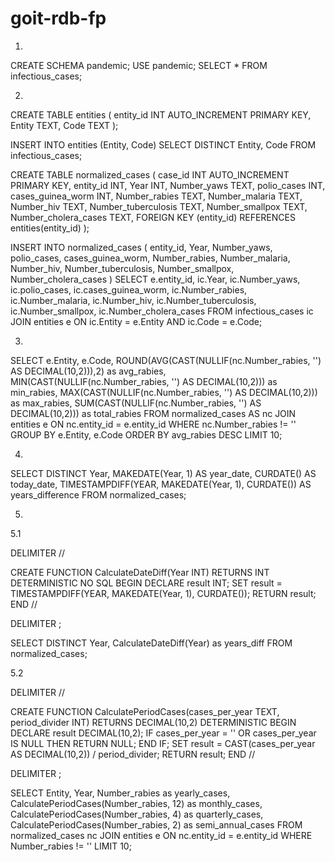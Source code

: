 # goit-rdb-fp
1)
CREATE SCHEMA pandemic;
USE pandemic;
SELECT * FROM infectious_cases;

2)
CREATE TABLE entities (
    entity_id INT AUTO_INCREMENT PRIMARY KEY,
    Entity TEXT,
    Code TEXT
);

INSERT INTO entities (Entity, Code)
SELECT DISTINCT Entity, Code 
FROM infectious_cases;

CREATE TABLE normalized_cases (
    case_id INT AUTO_INCREMENT PRIMARY KEY,
    entity_id INT,
    Year INT,
    Number_yaws TEXT,
    polio_cases INT,
    cases_guinea_worm INT,
    Number_rabies TEXT,
    Number_malaria TEXT,
    Number_hiv TEXT,
    Number_tuberculosis TEXT,
    Number_smallpox TEXT,
    Number_cholera_cases TEXT,
    FOREIGN KEY (entity_id) REFERENCES entities(entity_id)
);

INSERT INTO normalized_cases (
    entity_id, Year, Number_yaws, polio_cases, cases_guinea_worm,
    Number_rabies, Number_malaria, Number_hiv, Number_tuberculosis,
    Number_smallpox, Number_cholera_cases
)
SELECT 
    e.entity_id, ic.Year,
    ic.Number_yaws, ic.polio_cases,
    ic.cases_guinea_worm, ic.Number_rabies,
    ic.Number_malaria, ic.Number_hiv,
    ic.Number_tuberculosis, ic.Number_smallpox,
    ic.Number_cholera_cases
FROM infectious_cases ic
JOIN entities e ON ic.Entity = e.Entity AND ic.Code = e.Code;

3)
SELECT 
    e.Entity,
    e.Code,
    ROUND(AVG(CAST(NULLIF(nc.Number_rabies, '') AS DECIMAL(10,2))),2) as avg_rabies,
    MIN(CAST(NULLIF(nc.Number_rabies, '') AS DECIMAL(10,2))) as min_rabies,
    MAX(CAST(NULLIF(nc.Number_rabies, '') AS DECIMAL(10,2))) as max_rabies,
    SUM(CAST(NULLIF(nc.Number_rabies, '') AS DECIMAL(10,2))) as total_rabies
FROM normalized_cases AS nc
JOIN entities e ON nc.entity_id = e.entity_id
WHERE nc.Number_rabies != ''
GROUP BY e.Entity, e.Code
ORDER BY avg_rabies DESC
LIMIT 10;

4)
SELECT 
    DISTINCT Year,
    MAKEDATE(Year, 1) AS year_date,
    CURDATE() AS today_date,
    TIMESTAMPDIFF(YEAR, MAKEDATE(Year, 1), CURDATE()) AS years_difference
FROM normalized_cases;

5)
5.1

DELIMITER //

CREATE FUNCTION CalculateDateDiff(Year INT)
RETURNS INT
DETERMINISTIC 
NO SQL
BEGIN
	DECLARE result INT;
    SET result = TIMESTAMPDIFF(YEAR, MAKEDATE(Year, 1), CURDATE());
    RETURN result;
END //

DELIMITER ;

SELECT DISTINCT Year, CalculateDateDiff(Year) as years_diff
FROM normalized_cases;

5.2

DELIMITER //

CREATE FUNCTION CalculatePeriodCases(cases_per_year TEXT, period_divider INT)
RETURNS DECIMAL(10,2)
DETERMINISTIC
BEGIN
    DECLARE result DECIMAL(10,2);
    IF cases_per_year = '' OR cases_per_year IS NULL THEN
        RETURN NULL;
    END IF;
    SET result = CAST(cases_per_year AS DECIMAL(10,2)) / period_divider;
    RETURN result;
END //

DELIMITER ;

SELECT 
    Entity,
    Year,
    Number_rabies as yearly_cases,
    CalculatePeriodCases(Number_rabies, 12) as monthly_cases,
    CalculatePeriodCases(Number_rabies, 4) as quarterly_cases,
    CalculatePeriodCases(Number_rabies, 2) as semi_annual_cases
FROM normalized_cases nc
JOIN entities e ON nc.entity_id = e.entity_id
WHERE Number_rabies != ''
LIMIT 10;



 
